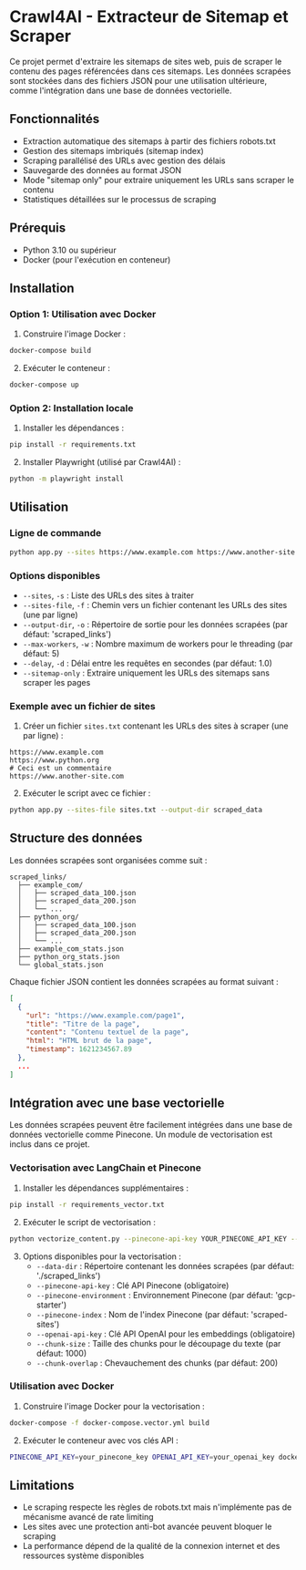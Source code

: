 # Crawl4AI - Extracteur de Sitemap et Scraper

Ce projet permet d'extraire les sitemaps de sites web, puis de scraper le contenu des pages référencées dans ces sitemaps. Les données scrapées sont stockées dans des fichiers JSON pour une utilisation ultérieure, comme l'intégration dans une base de données vectorielle.

## Fonctionnalités

- Extraction automatique des sitemaps à partir des fichiers robots.txt
- Gestion des sitemaps imbriqués (sitemap index)
- Scraping parallélisé des URLs avec gestion des délais
- Sauvegarde des données au format JSON
- Mode "sitemap only" pour extraire uniquement les URLs sans scraper le contenu
- Statistiques détaillées sur le processus de scraping

## Prérequis

- Python 3.10 ou supérieur
- Docker (pour l'exécution en conteneur)

## Installation

### Option 1: Utilisation avec Docker

1. Construire l'image Docker :
```bash
docker-compose build
```

2. Exécuter le conteneur :
```bash
docker-compose up
```

### Option 2: Installation locale

1. Installer les dépendances :
```bash
pip install -r requirements.txt
```

2. Installer Playwright (utilisé par Crawl4AI) :
```bash
python -m playwright install
```

## Utilisation

### Ligne de commande

```bash
python app.py --sites https://www.example.com https://www.another-site.com --output-dir scraped_data
```

### Options disponibles

- `--sites`, `-s` : Liste des URLs des sites à traiter
- `--sites-file`, `-f` : Chemin vers un fichier contenant les URLs des sites (une par ligne)
- `--output-dir`, `-o` : Répertoire de sortie pour les données scrapées (par défaut: 'scraped_links')
- `--max-workers`, `-w` : Nombre maximum de workers pour le threading (par défaut: 5)
- `--delay`, `-d` : Délai entre les requêtes en secondes (par défaut: 1.0)
- `--sitemap-only` : Extraire uniquement les URLs des sitemaps sans scraper les pages

### Exemple avec un fichier de sites

1. Créer un fichier `sites.txt` contenant les URLs des sites à scraper (une par ligne) :
```
https://www.example.com
https://www.python.org
# Ceci est un commentaire
https://www.another-site.com
```

2. Exécuter le script avec ce fichier :
```bash
python app.py --sites-file sites.txt --output-dir scraped_data
```

## Structure des données

Les données scrapées sont organisées comme suit :

```
scraped_links/
  ├── example_com/
  │   ├── scraped_data_100.json
  │   ├── scraped_data_200.json
  │   └── ...
  ├── python_org/
  │   ├── scraped_data_100.json
  │   ├── scraped_data_200.json
  │   └── ...
  ├── example_com_stats.json
  ├── python_org_stats.json
  └── global_stats.json
```

Chaque fichier JSON contient les données scrapées au format suivant :

```json
[
  {
    "url": "https://www.example.com/page1",
    "title": "Titre de la page",
    "content": "Contenu textuel de la page",
    "html": "HTML brut de la page",
    "timestamp": 1621234567.89
  },
  ...
]
```

## Intégration avec une base vectorielle

Les données scrapées peuvent être facilement intégrées dans une base de données vectorielle comme Pinecone. Un module de vectorisation est inclus dans ce projet.

### Vectorisation avec LangChain et Pinecone

1. Installer les dépendances supplémentaires :
```bash
pip install -r requirements_vector.txt
```

2. Exécuter le script de vectorisation :
```bash
python vectorize_content.py --pinecone-api-key YOUR_PINECONE_API_KEY --openai-api-key YOUR_OPENAI_API_KEY
```

3. Options disponibles pour la vectorisation :
   - `--data-dir` : Répertoire contenant les données scrapées (par défaut: './scraped_links')
   - `--pinecone-api-key` : Clé API Pinecone (obligatoire)
   - `--pinecone-environment` : Environnement Pinecone (par défaut: 'gcp-starter')
   - `--pinecone-index` : Nom de l'index Pinecone (par défaut: 'scraped-sites')
   - `--openai-api-key` : Clé API OpenAI pour les embeddings (obligatoire)
   - `--chunk-size` : Taille des chunks pour le découpage du texte (par défaut: 1000)
   - `--chunk-overlap` : Chevauchement des chunks (par défaut: 200)

### Utilisation avec Docker

1. Construire l'image Docker pour la vectorisation :
```bash
docker-compose -f docker-compose.vector.yml build
```

2. Exécuter le conteneur avec vos clés API :
```bash
PINECONE_API_KEY=your_pinecone_key OPENAI_API_KEY=your_openai_key docker-compose -f docker-compose.vector.yml up
```

## Limitations

- Le scraping respecte les règles de robots.txt mais n'implémente pas de mécanisme avancé de rate limiting
- Les sites avec une protection anti-bot avancée peuvent bloquer le scraping
- La performance dépend de la qualité de la connexion internet et des ressources système disponibles
